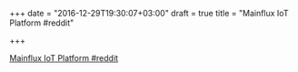 +++
date = "2016-12-29T19:30:07+03:00"
draft = true
title = "Mainflux IoT Platform  #reddit"

+++

<p><a href="https://t.co/aUOIJ92l2V">Mainflux IoT Platform  #reddit</a></p>

